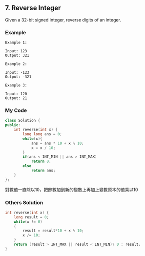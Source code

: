 ## 7. Reverse Integer

Given a 32-bit signed integer, reverse digits of an integer.

### Example
```
Example 1:

Input: 123
Output: 321

Example 2:

Input: -123
Output: -321

Example 3:

Input: 120
Output: 21
```

### My Code
```c++
class Solution {
public:
    int reverse(int x) {
        long long ans = 0;
        while(x){
            ans = ans * 10 + x % 10;
            x = x / 10;
        }
        if(ans < INT_MIN || ans > INT_MAX)
            return 0;
        else
            return ans;
    }
};
```
對數值一直除以10，把餘數加到新的變數上再加上變數原本的值乘以10


### Others Solution
```c++
int reverse(int x) {
    long result = 0;
    while(x != 0)
    {
        result = result*10 + x % 10;
        x /= 10;
    }
    return (result > INT_MAX || result < INT_MIN)? 0 : result;
}
```

